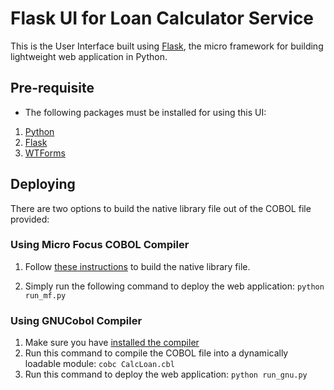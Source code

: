 # Flask UI for Loan Calculator Service

This is the User Interface built using [Flask](https://flask.palletsprojects.com/en/2.0.x/), the micro framework for building lightweight web application in Python.

## Pre-requisite

- The following packages must be installed for using this UI:

1. [Python](https://wiki.python.org/moin/BeginnersGuide/Download)
1. [Flask](https://flask.palletsprojects.com/en/2.0.x/installation/)
1. [WTForms](https://wtforms.readthedocs.io/en/3.0.x/)

## Deploying

There are two options to build the native library file out of the COBOL file provided:

### Using Micro Focus COBOL Compiler

1. Follow [these instructions](build_intructions.md) to build the native library file.

1. Simply run the following command to deploy the web application: `python run_mf.py`

### Using GNUCobol Compiler

1. Make sure you have [installed the compiler](https://gnucobol.sourceforge.io/)
1. Run this command to compile the COBOL file into a dynamically loadable module: `cobc CalcLoan.cbl`
1. Run this command to deploy the web application: `python run_gnu.py`
